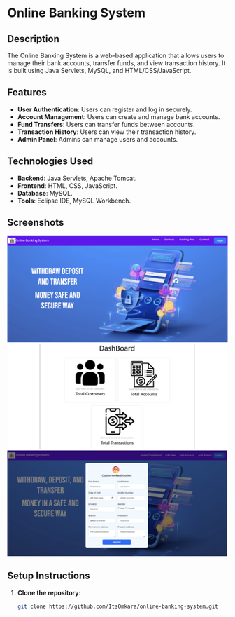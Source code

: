 # Online Banking System

## Description
The Online Banking System is a web-based application that allows users to manage their bank accounts, transfer funds, and view transaction history. It is built using Java Servlets, MySQL, and HTML/CSS/JavaScript.

## Features
- **User Authentication**: Users can register and log in securely.
- **Account Management**: Users can create and manage bank accounts.
- **Fund Transfers**: Users can transfer funds between accounts.
- **Transaction History**: Users can view their transaction history.
- **Admin Panel**: Admins can manage users and accounts.

## Technologies Used
- **Backend**: Java Servlets, Apache Tomcat.
- **Frontend**: HTML, CSS, JavaScript.
- **Database**: MySQL.
- **Tools**: Eclipse IDE, MySQL Workbench.

## Screenshots
![Login Page](screenshots/login.png)
![Dashboard](screenshots/dashboard.png)
![Transfer Funds](screenshots/transfer.png)

## Setup Instructions
1. **Clone the repository**:
   ```bash
   git clone https://github.com/ItsOmkara/online-banking-system.git
